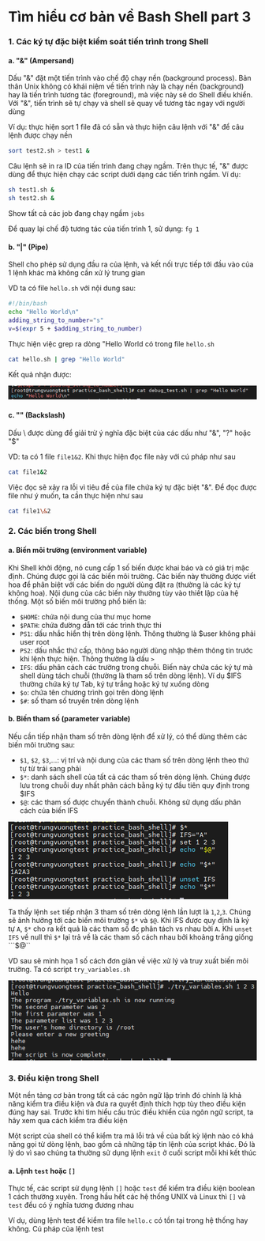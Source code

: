 # Tìm hiểu cơ bản về Bash Shell part 3

### 1. Các ký tự đặc biệt kiểm soát tiến trình trong Shell

#### a. "&" (Ampersand)

Dấu "&" đặt một tiến trình vào chế độ chạy nền (background process). Bản thân Unix không có khái niệm về tiến trình này là chạy nền (background) hay là tiến trình tương tác (foreground), mà việc này sẽ do Shell điều khiển. Với "&", tiến trình sẽ tự chạy và shell sẽ quay về tương tác ngay với người dùng

Ví dụ: thực hiện sort 1 file đã có sẵn và thực hiện câu lệnh với "&" để câu lệnh được chạy nền

```sh
sort test2.sh > test1 &
```

Câu lệnh sẽ in ra ID của tiến trình đang chạy ngầm. Trên thực tế, "&" được dùng để thực hiện chạy các script dưới dạng các tiến trình ngầm. Ví dụ:

```sh
sh test1.sh &
sh test2.sh &
```

Show tất cả các job đang chạy ngầm ```jobs```

Để quay lại chế độ tương tác của tiến trình 1, sử dụng: ```fg 1```

#### b. "|" (Pipe)

Shell cho phép sử dụng đầu ra của lệnh, và kết nối trực tiếp tới đầu vào của 1 lệnh khác mà không cần xử lý trung gian

VD ta có file ```hello.sh``` với nội dung sau:

```sh
#!/bin/bash
echo "Hello World\n"
adding_string_to_number="s"
v=$(expr 5 + $adding_string_to_number)
```

Thực hiện việc grep ra dòng "Hello World có trong file ```hello.sh```

```sh
cat hello.sh | grep "Hello World"
```

Kết quả nhận được:

![](./images/bash_7.png)

#### c. "\" (Backslash)

Dấu \ được dùng để giải trừ ý nghĩa đặc biệt của các dấu như "&", "?" hoặc "$"

VD: ta có 1 file ```file1&2```. Khi thực hiện đọc file này với cú pháp như sau

```sh
cat file1&2
```

Việc đọc sẽ xảy ra lỗi vì tiêu đề của file chứa ký tự đặc biệt "&". Để đọc được file như ý muốn, ta cần thực hiện như sau

```sh
cat file1\&2
```

### 2. Các biến trong Shell

#### a. Biến môi trường (environment variable)

Khi Shell khởi động, nó cung cấp 1 số biến được khai báo và có giá trị mặc định. Chúng được gọi là các biến môi trường. Các biến này thường được viết hoa để phân biệt với các biến do người dùng đặt ra (thường là các ký tự không hoa). Nội dung của các biến này thường tùy vào thiết lập của hệ thống. Một số biến môi trường phổ biến là:
- ```$HOME```: chứa nội dung của thư mục home
- ```$PATH```: chứa đường dẫn tới các trình thực thi
- ```PS1```: dấu nhắc hiển thị trên dòng lệnh. Thông thường là $user không phải user root
- ```PS2```: dấu nhắc thứ cấp, thông báo người dùng nhập thêm thông tin trước khi lệnh thực hiện. Thông thường là dấu ```>```
- ```IFS```: dấu phân cách các trường trong chuỗi. Biến này chứa các ký tự mà shell dùng tách chuỗi (thường là tham số trên dòng lệnh). Ví dụ $IFS thường chứa ký tự Tab, ký tự trắng hoặc ký tự xuống dòng
- ```$o```: chứa tên chương trình gọi trên dòng lệnh
- ```$#```: số tham số truyền trên dòng lệnh

#### b. Biến tham số (parameter variable)

Nếu cần tiếp nhận tham số trên dòng lệnh để xử lý, có thể dùng thêm các biến môi trường sau:
- ```$1```, ```$2```, ```$3```,...: vị trí và nội dung của các tham số trên dòng lệnh theo thứ tự từ trái sang phải
- ```$*```: danh sách shell của tất cả các tham số trên dòng lệnh. Chúng được lưu trong chuỗi duy nhất phân cách bằng ký tự đầu tiên quy định trong $IFS
- ```$@```: các tham số được chuyển thành chuỗi. Không sử dụng dấu phân cách của biến IFS

![](./images/bash_8.png)

Ta thấy lệnh ```set``` tiếp nhận 3 tham số trên dòng lệnh lần lượt là ```1```,```2```,```3```. Chúng sẽ ảnh hưởng tới các biến môi trường ```$*``` và ```$@```. Khi IFS được quy định là ký tự ```A```, ```$*``` cho ra kết quả là các tham số đc phân tách vs nhau bởi ```A```. Khi ```unset IFS``` về null thì ```$*``` lại trả về là các tham số cách nhau bởi khoảng trắng giống ```$@``

VD sau sẽ minh họa 1 số cách đơn giản về việc xử lý và truy xuất biến môi trường. Ta có script ```try_variables.sh```

![](./images/bash_9.png)

### 3. Điều kiện trong Shell

Một nền tảng cơ bản trong tất cả các ngôn ngữ lập trình đó chính là khả năng kiểm tra điều kiện và đưa ra quyết định thích hợp tùy theo điều kiện đúng hay sai. Trước khi tìm hiểu cấu trúc điều khiển của ngôn ngữ script, ta hãy xem qua cách kiểm tra điều kiện

Một script của shell có thể kiểm tra mã lỗi trả về của bất kỳ lệnh nào có khả năng gọi từ dòng lệnh, bao gồm cả những tập tin lệnh của script khác. Đó là lý do vì sao chúng ta thường sử dụng lệnh ```exit``` ở cuối script mỗi khi kết thúc

#### a. Lệnh ```test``` hoặc ```[]```

Thực tế, các script sử dụng lệnh ```[]``` hoặc ```test``` để kiểm tra điều kiện boolean 1 cách thường xuyên. Trong hầu hết các hệ thống UNIX và Linux thì ```[]``` và ```test``` đều có ý nghĩa tương đương nhau

Ví dụ, dùng lệnh test để kiểm tra file ```hello.c``` có tồn tại trong hệ thống hay không. Cú pháp của lệnh test